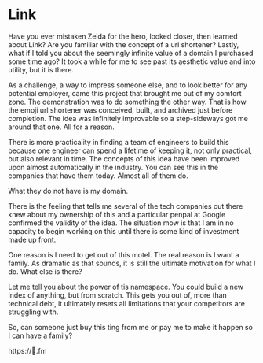 # Link

Have you ever mistaken Zelda for the hero, looked closer, then learned about Link? Are you familiar with the concept of a url shortener? Lastly, what if I told you about the seemingly infinite value of a domain I purchased some time ago? It took a while for me to see past its aesthetic value and into utility, but it is there.

As a challenge, a way to impress someone else, and to look better for any potential employer, came this project that brought me out of my comfort zone. The demonstration was to do something the other way. That is how the emoji url shortener was conceived, built, and archived just before completion. The idea was infinitely improvable so a step-sideways got me around that one. All for a reason.

There is more practicality in finding a team of engineers to build this because one engineer can spend a lifetime of keeping it, not only practical, but also relevant in time. The concepts of this idea have been improved upon almost automatically in the industry. You can see this in the companies that have them today. Almost all of them do.


What they do not have is my domain.


There is the feeling that tells me several of the tech companies out there knew about my ownership of this and a particular penpal at Google confirmed the validity of the idea. The situation mow is that I am in no capacity to begin working on this until there is some kind of investment made up front.


One reason is I need to get out of this motel. The real reason is I want a family. As dramatic as that sounds, it is still the ultimate motivation for what I do. What else is there?


Let me tell you about the power of tis namespace. You could build a new index of anything, but from scratch. This gets you out of, more than technical debt, it ultimately resets all limitations that your competitors are struggling with.


So, can someone just buy this ting from me or pay me to make it happen so I can have a family?


https://🔗.fm

